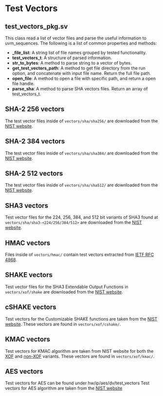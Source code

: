 # Test Vectors

## test_vectors_pkg.sv
This class read a list of vector files and parse the useful information to
uvm_sequences.
The following is a list of common properties and methods:
* **_file_list**: A string list of file names grouped by tested functionality.
* **test_vectors_t**: A structure of parsed information.
* **str_to_bytes**: A method to parse string to a vector of bytes.
* **get_test_vectors_path**: A method to get file directory from the run option,
  and concatenate with input file name. Return the full file path.
* **open_file**: A method to open a file with specific path, and return a open
  file handle.
* **parse_sha**: A method to parse SHA vectors files. Return an array of
  test_vectors_t.

## SHA-2 256 vectors
The test vector files inside of `vectors/sha/sha256/` are downloaded from the
[NIST website](https://csrc.nist.gov/Projects/Cryptographic-Algorithm-Validation-Program/Secure-Hashing#shavs).

## SHA-2 384 vectors
The test vector files inside of `vectors/sha/sha384/` are downloaded from the
[NIST website](https://csrc.nist.gov/Projects/Cryptographic-Algorithm-Validation-Program/Secure-Hashing#shavs).

## SHA-2 512 vectors
The test vector files inside of `vectors/sha/sha512/` are downloaded from the
[NIST website](https://csrc.nist.gov/Projects/Cryptographic-Algorithm-Validation-Program/Secure-Hashing#shavs).

## SHA3 vectors
Test vector files for the 224, 256, 384, and 512 bit variants of SHA3 found at
`vectors/sha/sha3-<224/256/384/512>` are downloaded from the [NIST
website](https://csrc.nist.gov/CSRC/media/Projects/Cryptographic-Algorithm-Validation-Program/documents/sha3/sha-3bytetestvectors.zip).

## HMAC vectors
Files inside of `vectors/hmac/` contain test vectors extracted from [IETF RFC 4868](https://tools.ietf.org/html/rfc4868).

## SHAKE vectors
Test vector files for the SHA3 Extendable Output Functions in `vectors/xof/shake` are
downloaded from the [NIST
website](https://csrc.nist.gov/CSRC/media/Projects/Cryptographic-Algorithm-Validation-Program/documents/shs/shabytetestvectors.zip).

## cSHAKE vectors
Test vectors for the Customizable SHAKE functions are taken from the [NIST
website](https://csrc.nist.gov/CSRC/media/Projects/Cryptographic-Standards-and-Guidelines/documents/examples/cSHAKE_samples.pdf).
These vectors are found in `vectors/xof/cshake/`.

## KMAC vectors
Test vectors for KMAC algorithm are taken from NIST website for both the
[XOF](https://csrc.nist.gov/CSRC/media/Projects/Cryptographic-Standards-and-Guidelines/documents/examples/KMAC_samples.pdf)
and
[non-XOF](https://csrc.nist.gov/CSRC/media/Projects/Cryptographic-Standards-and-Guidelines/documents/examples/KMACXOF_samples.pdf)
variants.
These vectors are found in `vectors/xof/kmac/`.

## AES vectors
Test vectors for AES can be found under hw/ip/aes/dv/test_vectors
Test vectors for AES algorithm are taken from the
[NIST website](https://csrc.nist.gov/CSRC/media/Projects/Cryptographic-Standards-and-Guidelines/documents/examples/AES_ModesA_All.pdf)

